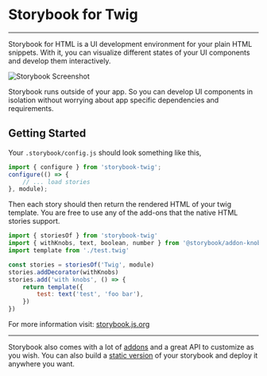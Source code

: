 # Storybook for Twig

---

Storybook for HTML is a UI development environment for your plain HTML snippets.
With it, you can visualize different states of your UI components and develop them interactively.

![Storybook Screenshot](https://github.com/storybooks/storybook/blob/master/media/storybook-intro.gif)

Storybook runs outside of your app.
So you can develop UI components in isolation without worrying about app specific dependencies and requirements.

## Getting Started

Your `.storybook/config.js` should look something like this,

```js
import { configure } from 'storybook-twig';
configure(() => {
    // ... load stories
}, module);
```

Then each story should then return the rendered HTML of your twig template. You are free to use any of the add-ons that the native HTML stories support.

```js
import { storiesOf } from 'storybook-twig'
import { withKnobs, text, boolean, number } from '@storybook/addon-knobs'
import template from './test.twig'

const stories = storiesOf('Twig', module)
stories.addDecorator(withKnobs)
stories.add('with knobs', () => {
    return template({
        test: text('test', 'foo bar'),
    })
})
```

For more information visit: [storybook.js.org](https://storybook.js.org)

---

Storybook also comes with a lot of [addons](https://storybook.js.org/addons/introduction) and a great API to customize as you wish.
You can also build a [static version](https://storybook.js.org/basics/exporting-storybook) of your storybook and deploy it anywhere you want.
